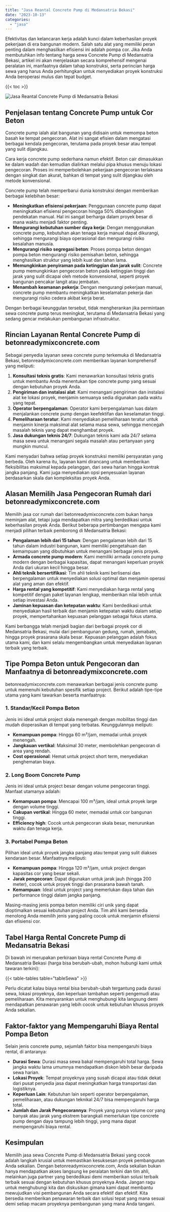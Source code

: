 ```yaml
---
title: "Jasa Reantal Concrete Pump di Medansatria Bekasi"
date: "2023-10-13"
categories: 
  - "jasa"
---
```


Efektivitas dan kelancaran kerja adalah kunci dalam keberhasilan proyek pekerjaan di era bangunan modern. Salah satu alat yang memiliki peran penting dalam menghasilkan efisiensi ini adalah pompa cor. Jika Anda membutuhkan info tentang harga sewa Concrete Pump di Medansatria Bekasi, artikel ini akan menjelaskan secara komprehensif mengenai peralatan ini, manfaatnya dalam tahap konstruksi, serta perincian harga sewa yang harus Anda perhitungkan untuk menyediakan proyek konstruksi Anda beroperasi mulus dan tepat budget.

{{< toc >}}

![Jasa Reantal Concrete Pump di Medansatria Bekasi](https://betoncor8.github.io/pump/concrete-pump%20(29).png)

## Penjelasan tentang Concrete Pump untuk Cor Beton

Concrete pump ialah alat bangunan yang didisain untuk memompa beton basah ke tempat pengecoran. Alat ini sangat efisien dalam mengatasi berbagai kendala pengecoran, terutama pada proyek besar atau tempat yang sulit dijangkau.

Cara kerja concrete pump sederhana namun efektif. Beton cair dimasukkan ke dalam wadah dan kemudian dialirkan melalui pipa khusus menuju lokasi pengecoran. Proses ini memperbolehkan pekerjaan pengecoran terlaksana dengan singkat dan akurat, bahkan di tempat yang sulit dijangkau oleh metode konvensional.

Concrete pump telah memperbarui dunia konstruksi dengan memberikan berbagai kelebihan besar:

- **Meningkatkan efisiensi pekerjaan**: Penggunaan concrete pump dapat meningkatkan efisiensi pengecoran hingga 50% dibandingkan pendekatan manual. Hal ini sangat berharga dalam proyek besar di mana waktu menjadi faktor penting.
- **Mengurangi kebutuhan sumber daya kerja**: Dengan menggunakan concrete pump, kebutuhan akan tenaga kerja manual dapat dikurangi, sehingga mengurangi biaya operasional dan mengurangi risiko kesalahan manusia.
- **Mengurangi risiko segregasi beton**: Proses pompa beton dengan pompa beton mengurangi risiko pemisahan beton, sehingga menghasilkan struktur yang lebih kuat dan tahan lama.
- **Memungkinkan penyiraman pada ketinggian dan jarak sulit**: Concrete pump memungkinkan pengecoran beton pada ketinggian tinggi dan jarak yang sulit dicapai oleh metode konvensional, seperti proyek bangunan pencakar langit atau jembatan.
- **Menambah keamanan pekerja**: Dengan mengurangi pekerjaan manual, concrete pump membantu meningkatkan keselamatan pekerja dan mengurangi risiko cedera akibat kerja berat.

Dengan berbagai keunggulan tersebut, tidak mengherankan jika permintaan sewa concrete pump terus meningkat, terutama di Medansatria Bekasi yang sedang gencar melakukan pembangunan infrastruktur.

## Rincian Layanan Rental Concrete Pump di betonreadymixconcrete.com

Sebagai penyedia layanan sewa concrete pump terkemuka di Medansatria Bekasi, betonreadymixconcrete.com memberikan layanan komprehensif yang meliputi:

1. **Konsultasi teknis gratis**: Kami menawarkan konsultasi teknis gratis untuk membantu Anda menentukan tipe concrete pump yang sesuai dengan kebutuhan proyek Anda.
2. **Pengiriman dan instalasi alat**: Kami menangani pengiriman dan instalasi alat ke lokasi proyek, menjamin semuanya sedia digunakan pada waktu yang tepat.
3. **Operator berpengalaman**: Operator kami berpengalaman luas dalam menjalankan concrete pump dengan keefektifan dan keselamatan tinggi.
4. **Pemeliharaan teratur**: Kami menyediakan pemeliharaan teratur untuk menjamin kinerja maksimal alat selama masa sewa, sehingga mencegah masalah teknis yang dapat menghambat proyek.
5. **Jasa dukungan teknis 24/7**: Dukungan teknis kami ada 24/7 selama masa sewa untuk menangani segala masalah atau pertanyaan yang mungkin muncul.

Kami menyadari bahwa setiap proyek konstruksi memiliki persyaratan yang berbeda. Oleh karena itu, layanan kami dirancang untuk memberikan fleksibilitas maksimal kepada pelanggan, dari sewa harian hingga kontrak jangka panjang. Kami juga menyediakan opsi penyesuaian layanan berdasarkan skala dan kompleksitas proyek Anda.

## Alasan Memilih Jasa Pengecoran Rumah dari betonreadymixconcrete.com

Memilih jasa cor rumah dari betonreadymixconcrete.com bukan hanya meminjam alat, tetapi juga mendapatkan mitra yang berdedikasi untuk keberhasilan proyek Anda. Berikut beberapa pertimbangan mengapa kami menjadi pilihan terbaik pemborong di Medansatria Bekasi:

- **Pengalaman lebih dari 15 tahun**: Dengan pengalaman lebih dari 15 tahun dalam industri bangunan, kami memiliki pengetahuan dan kemampuan yang dibutuhkan untuk menangani berbagai jenis proyek.
- **Armada concrete pump modern**: Kami memiliki armada concrete pump modern dengan berbagai kapasitas, dapat menangani keperluan proyek Anda dari ukuran kecil hingga besar.
- **Ahli teknik bersertifikasi**: Tim ahli teknik kami berlisensi dan berpengalaman untuk menyediakan solusi optimal dan menjamin operasi alat yang aman dan efektif.
- **Harga rental yang kompetitif**: Kami menyediakan harga rental yang kompetitif dengan paket layanan lengkap, memberikan nilai lebih untuk setiap investasi Anda.
- **Jaminan kepuasan dan ketepatan waktu**: Kami berdedikasi untuk menyediakan hasil terbaik dan menjamin ketepatan waktu dalam setiap proyek, mempertahankan kepuasan pelanggan sebagai fokus utama.

Kami berbangga telah menjadi bagian dari berbagai proyek cor di Medansatria Bekasi, mulai dari pembangunan gedung, rumah, jemabatn, hingga proyek prasarana skala besar. Kepuasan pelanggan adalah fokus utama kami, dan kami selalu mengembangkan untuk menyediakan layanan terbaik yang terbaik.

## Tipe Pompa Beton untuk Pengecoran dan Manfaatnya di betonreadymixconcrete.com

betonreadymixconcrete.com menawarkan berbagai jenis concrete pump untuk memenuhi kebutuhan spesifik setiap project. Berikut adalah tipe-tipe utama yang kami tawarkan beserta manfaatnya:

### 1\. Standar/Kecil Pompa Beton

Jenis ini ideal untuk project skala menengah dengan mobilitas tinggi dan mudah dioperasikan di tempat yang terbatas. Keunggulannya meliputi:

- **Kemampuan pompa**: Hingga 60 m³/jam, memadai untuk proyek menengah.
- **Jangkauan vertikal**: Maksimal 30 meter, membolehkan pengecoran di area yang rendah.
- **Cost operasional**: Hemat untuk project short term, menyediakan penghematan biaya.

### 2\. Long Boom Concrete Pump

Jenis ini ideal untuk project besar dengan volume pengecoran tinggi. Manfaat utamanya adalah:

- **Kemampuan pompa**: Mencapai 100 m³/jam, ideal untuk proyek large dengan volume tinggi.
- **Cakupan vertikal**: Hingga 60 meter, memadai untuk cor bangunan tinggi.
- **Efficiency high**: Cocok untuk pengecoran skala besar, menurunkan waktu dan tenaga kerja.

### 3\. Portabel Pompa Beton

Pilihan ideal untuk proyek jangka panjang atau tempat yang sulit diakses kendaraan besar. Manfaatnya meliputi:

- **Kemampuan pompa**: Hingga 120 m³/jam, untuk project dengan kapasitas cor yang besar sekali.
- **Jarak pengecoran**: Dapat digunakan untuk jarak jauh (hingga 200 meter), cocok untuk proyek tinggi dan prasarana bawah tanah.
- **Kemampuan**: Ideal untuk project yang memerlukan daya tahan dan performance tinggi dalam jangka panjang.

Masing-masing jenis pompa beton memiliki ciri unik yang dapat dioptimalkan sesuai kebutuhan project Anda. Tim ahli kami bersedia menolong Anda memilih jenis yang paling cocok untuk menjamin efisiensi dan efisiensi cor.

## Tabel Harga Rental Concrete Pump di Medansatria Bekasi

Di bawah ini merupakan perkiraan biaya rental Concrete Pump di Medansatria Bekasi (harga bisa berubah-ubah, mohon hubungi kami untuk tawaran terkini):

{{< table-tables table="tableSewa" >}}

Perlu dicatat kalau biaya rental bisa berubah-ubah tergantung pada durasi sewa, lokasi proyeknya, dan keperluan tambahan seperti pengemudi atau pemeliharaan. Kita menyarankan untuk menghubungi kita langsung demi mendapatkan penawaran yang lebih cocok untuk kebutuhan khusus proyek Anda sekalian.

## Faktor-faktor yang Mempengaruhi Biaya Rental Pompa Beton

Selain jenis concrete pump, sejumlah faktor bisa mempengaruhi biaya rental, di antaranya:

- **Durasi Sewa**: Durasi masa sewa bakal mempengaruhi total harga. Sewa jangka waktu lama umumnya mendapatkan diskon lebih besar daripada sewa harian.
- **Lokasi Proyek**: Tempat proyeknya yang susah dicapai atau tidak dekat dari pusat penyedia jasa dapat meningkatkan harga transportasi dan logistiknya.
- **Keperluan Lain**: Kebutuhan lain seperti operator berpengalaman, pemeliharaan, atau dukungan teknikal 24/7 bisa mempengaruhi harga total.
- **Jumlah dan Jarak Pengecorannya**: Proyek yang punya volume cor yang banyak atau jarak yang ekstrem barangkali memerlukan tipe concrete pump dengan daya tampung lebih tinggi, yang mana dapat mempengaruhi biaya rental.

## Kesimpulan

Memilih jasa sewa Concrete Pump di Medansatria Bekasi yang cocok adalah langkah krusial untuk memastikan kesuksesan proyek pembangunan Anda sekalian. Dengan betonreadymixconcrete.com, Anda sekalian bukan hanya mendapatkan akses langsung ke peralatan terkini dan tim ahli, melainkan juga partner yang berdedikasi demi memberikan solusi terbaik terbaik sesuai dengan kebutuhan khusus proyeknya Anda. Jangan ragu untuk menghubungi kita dan diskusikan gimana kami dapat membantu mewujudkan visi pembangunan Anda secara efektif dan efektif. Kita bersedia memberikan penawaran terbaik dan solusi tepat yang mana sesuai demi setiap macam proyeknya pembangunan yang mana Anda tangani.
